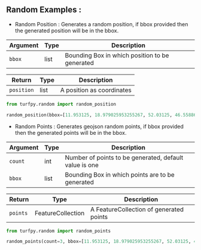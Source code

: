 ## Random Examples :
  * Random Position : Generates a random position, if bbox provided then the generated position will be in the bbox.
  
| Argument  | Type | Description |
| ------- | ------ | ----------- |
| `bbox`  | list  | Bounding Box in which position to be generated |

| Return  | Type | Description |
| ------- | ------ | ----------- |
| `position`  | list  | A position as coordinates|

```python
from turfpy.random import random_position

random_position(bbox=[11.953125, 18.979025953255267, 52.03125, 46.558860303117164])
```

* Random Points : Generates geojson random points, if bbox provided then the generated points will be in the bbox.

| Argument  | Type | Description |
| ------- | ------ | ----------- |
| `count`  | int  | Number of points to be generated, default value is one |
| `bbox`  | list  | Bounding Box in which points are to be generated |

| Return  | Type | Description |
| ------- | ------ | ----------- |
| `points`  | FeatureCollection  | A FeatureCollection of generated points |

```python
from turfpy.random import random_points

random_points(count=3, bbox=[11.953125, 18.979025953255267, 52.03125, 46.558860303117164])
```